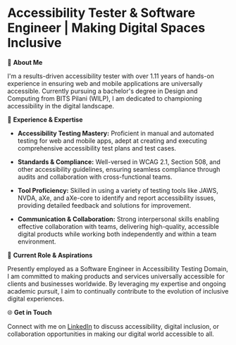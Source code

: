 # Accessibility Tester & Software Engineer | Making Digital Spaces Inclusive

🌟 **About Me**

I'm a results-driven accessibility tester with over 1.11 years of hands-on experience in ensuring web and mobile applications are universally accessible. 
Currently pursuing a bachelor's degree in Design and Computing from BITS Pilani (WILP), I am dedicated to championing accessibility in the digital landscape.

🚀 **Experience & Expertise**

- **Accessibility Testing Mastery:** Proficient in manual and automated testing for web and mobile apps, adept at creating and executing comprehensive accessibility test plans and test cases.
  
- **Standards & Compliance:** Well-versed in WCAG 2.1, Section 508, and other accessibility guidelines, ensuring seamless compliance through audits and collaboration with cross-functional teams.
  
- **Tool Proficiency:** Skilled in using a variety of testing tools like JAWS, NVDA, aXe, and aXe-core to identify and report accessibility issues, providing detailed feedback and solutions for improvement.
  
- **Communication & Collaboration:** Strong interpersonal skills enabling effective collaboration with teams, delivering high-quality, accessible digital products while working both independently and within a team environment.

🎯 **Current Role & Aspirations**

Presently employed as a Software Engineer in Accessibility Testing Domain, I am committed to making products and services universally accessible for clients and businesses worldwide. By leveraging my expertise and ongoing academic pursuit, I aim to continually contribute to the evolution of inclusive digital experiences.

🌐 **Get in Touch**

Connect with me on [LinkedIn](https://www.linkedin.com/in/vaibhav-sharma-b09610216) to discuss accessibility, digital inclusion, or collaboration opportunities in making our digital world accessible to all.
